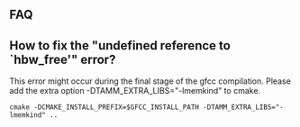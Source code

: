 ## FAQ

## How to fix the "undefined reference to `hbw_free'" error?

This error might occur during the final stage of the gfcc compilation. Please add the extra option -DTAMM_EXTRA_LIBS="-lmemkind" to cmake.
```
cmake -DCMAKE_INSTALL_PREFIX=$GFCC_INSTALL_PATH -DTAMM_EXTRA_LIBS="-lmemkind" ..
```

